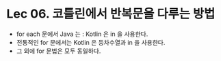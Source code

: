 # Lec 06. 코틀린에서 반복문을 다루는 방법

- for each 문에서 Java 는 : Kotlin 은 in 을 사용한다.
- 전통적인 for 문에서는 Kotlin 은 등차수열과 in 을 사용한다.
- 그 외에 for 문법은 모두 동일하다.